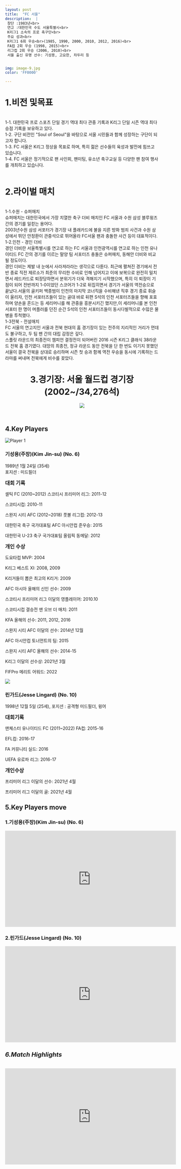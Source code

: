 ```yaml
---
layout: post
title:  "FC 서울"
description:  |
 창단 :1983년<br> 
 연고 :대한민국 수도 서울특별시<br> 
 K리그1 소속의 프로 축구단<br>
 주요 성과<br>
 K리그1 6회 우승<br>(1985, 1990, 2000, 2010, 2012, 2016)<br>
 FA컵 2회 우승 (1998, 2015)<br>
 리그컵 2회 우승 (2006, 2010)<br>
 서울 출신 유명 선수: 기성용, 고요한, 차두리 등


img: image-9.jpg
color: 'FF0000' 

---
```


<html> 
<head> 
<title>Hyundai Motors Jeonbuk</title> 
<h1>1.비전 및목표</h1><br>
   1-1. 대한민국 프로 스포츠 단일 경기 역대 최다 관중 기록과 K리그 단일 시즌 역대 최다 승점 기록을 보유하고 있다.<br>
   1-2. 구단 비전인 "Soul of Seoul"을 바탕으로 서울 시민들과 함께 성장하는 구단이 되고자 합니다.<br>
   1-3. FC 서울은 K리그 정상을 목표로 하며, 특히 젊은 선수들의 육성과 발전에 힘쓰고 있습니다.<br>
   1-4. FC 서울은 정기적으로 팬 사인회, 팬미팅, 유소년 축구교실 등 다양한 팬 참여 행사를 개최하고 있습니다.<br><br>

   <h1>2.라이벌 매치</h1><br>
    1-1.수원 - 슈퍼매치 <br>
    슈퍼매치는 대한민국에서 가장 치열한 축구 더비 매치인 FC 서울과 수원 삼성 블루윙즈 간의 경기를 일컫는 용어다.<br>
    2003년수원 삼성 서포터가 경기장 내 플래카드에 불을 지른 방화 범죄 사건과 수원 삼성에서 뛰던 안정환이 관중석으로 뛰어올라 FC서울 팬과 충돌한 사건 등이 대표적이다.<br> 
    1-2.인천 - 경인 더비 <br>
    경인 더비란 서울특별시를 연고로 하는 FC 서울과 인천광역시를 연고로 하는 인천 유나이티드 FC 간의 경기를 이르는 말양 팀 서포터즈 충돌은 슈퍼매치, 동해안 더비와 비교될 정도이다. <br>
    경인 더비는 제발 내 눈에서 사라져라라는 생각으로 다툰다. 최근에 펼쳐진 경기에서 전반 종료 직전 제르소가 최준의 무리한 수비로 인해 넘어지고 이에 보복으로 완전히 밀치면서 레드카드로 퇴장당하면서 분위기가 더욱 격해지기 시작했으며, 특히 이 퇴장이 기점이 되어 전반까지 1-0이었던 스코어가 1-2로 뒤집히면서 경기가 서울의 역전승으로 끝났다.서울의 골키퍼 백종범이 인천의 마지막 코너킥을 수비해낸 직후 경기 종료 휘슬이 울리자, 인천 서포터즈들이 있는 골대 바로 뒤편 S석의 인천 서포터즈들을 향해 포효하며 양손을 흔드는 등 세리머니를 해 관중을 흥분시키긴 했지만,이 세리머니를 본 인천 서포터 한 명이 머플러를 던진 순간 S석의 인천 서포터즈들이 동시다발적으로 수많은 물병을 투척했다.<br>  
    1-3전북 - 전설매치<br>
    FC 서울의 연고지인 서울과 전북 현대의 홈 경기장이 있는 전주의 지리적인 거리가 먼데도 불구하고, 두 팀 팬 간의 대립 감정은 깊다. <br> 스플릿 라운드의 최종전이 챔피언 결정전이 되어버린 2016 시즌 K리그 클래식 38라운드 전북 홈 경기였다. 대망의 최종전, 정규 라운드 동안 전북을 단 한 번도 이기지 못했던 서울이 결국 전북을 상대로 승리하며 시즌 첫 승과 함께 역전 우승을 동시에 기록하는 드라마를 써내며 전북에게 비수를 꽂았다.
</head>
<body>
  <header>
    <h1>3.경기장: 서울 월드컵 경기장(2002~/34,276석)</h1>
    <img src="https://i.namu.wiki/i/NUXrcvlfzJSXMMIWo9_SVhqKqHYk9udJVOjyAASkOPLtLgVW1e_sIi3jHgRT14JuhRlq6rSTH5sfN5-K_oR6BmkzQ21sSP7v7HE03qQgB85jdPPj277SsOQ3E0uH44WhHZ4l4W-eYi22PDlQ3CeEmg.webp">
  </header>
  <main>
    <section>
      <h2>4.Key Players</h2>
      <div class="player-info">
        <img src="https://i.namu.wiki/i/FTe_903qZ33ax-uHiHBgOcsifTcbKfGQsz9jnad8XXxusoUHKKJKugVD702xskF1s-uVDFh7K7pUMq6_vx07DwQWjcQMr7UTkGV77uWFduGX3D96qdu7Z-ck9exzk3t1MSuIbSTsA3Nh-eyJZq6J4A.webp"
          alt="Player 1">
        <div>
          <h3>기성용(주장)(Kim Jin-su) (No. 6)</h3> <p>1989년 1월 24일 (35세)<br>포지션 : 미드필더 </p> 
          <p><strong style="font-size: 1.2em;">대회 기록</strong></p>
          <p>셀틱 FC (2010~2012) 스코티시 프리미어 리그: 2011-12</p>
          <p>스코티시컵: 2010-11</p>
          <p>스완지 시티 AFC (2012~2018) 풋볼 리그컵: 2012-13</p>
          <p>대한민국 축구 국가대표팀 AFC 아시안컵 준우승: 2015</p>
          <p>대한민국 U-23 축구 국가대표팀 올림픽 동메달: 2012</p> 
          <p><strong style="font-size: 1.2em;">개인 수상</strong></p> 
          <p>도요타컵 MVP: 2004</p> 
          <p>K리그 베스트 XI: 2008, 2009</p> 
          <p>K리거들이 뽑은 최고의 K리거: 2009</p>
          <p>AFC 아시아 올해의 신인 선수: 2009</p>
          <p>스코티시 프리미어 리그 이달의 영플레이어: 2010.10</p>
          <p>스코티시컵 결승전 맨 오브 더 매치: 2011</p>
          <p>KFA 올해의 선수: 2011, 2012, 2016</p> 
          <p>스완지 시티 AFC 이달의 선수: 2014년 12월</p>
          <p>AFC 아시안컵 토너먼트의 팀: 2015 </p> 
          <p>스완지 시티 AFC 올해의 선수: 2014-15 </p> 
          <p>K리그 이달의 선수상: 2021년 3월</p> 
          <p>FIFPro 메리트 어워드: 2022 </p>
        </div>
      </div>
      <div class="player-info">
        <img src="https://i.namu.wiki/i/RvrgWA68Fcu-nHAHcneVqi2PQ8rD2CZWhx8svVKBmcLUQpSvZphCGwFHR76EaZgbM3hGSBnjjBjLmQaWpceZ5aBYDfz2IdZwZRwVKnz1DM6KJoVqTCh6TJd5ho9o3RjWpKNSUGlrxJjJCesAUOhgZg.webp">
        <div>
          <h3>린가드(Jesse Lingard) (No. 10)</h3> <p>1998년 12월 5일 (25세), 포지션 : 공격형 미드필더, 윙어</p>
          <p><strong style="font-size: 1.2em;">대회기록</strong></p> 
          <p>맨체스터 유나이티드 FC (2011~2022) FA컵: 2015-16</p> 
          <p>EFL컵: 2016-17</p> 
          <p>FA 커뮤니티 실드: 2016</p> 
          <p>UEFA 유로파 리그: 2016-17</p>
          <p><strong style="font-size: 1.2em;">개인수상</strong></p> 
          <p>프리미어 리그 이달의 선수: 2021년 4월</p> 
          <p>프리미어 리그 이달의 골: 2021년 4월</p>
        </div>
      </div>
    </section>
    <section>
      <h2>5.Key Players move</h2>
      <h4>
      <h3>1.기성용(주장)(Kim Jin-su) (No. 6)</h3>
      <iframe width="560" height="315" src="https://www.youtube.com/embed/ux3TdUDCv4w" frameborder="0" allow="accelerometer; autoplay; encrypted-media; gyroscope; picture-in-picture" allowfullscreen></iframe>
      <br><h3>2.린가드(Jesse Lingard) (No. 10)</h3>
      <iframe width="560" height="315" src="https://www.youtube.com/embed/62bIgHrqlJc" frameborder="0" allow="accelerometer; autoplay; encrypted-media; gyroscope; picture-in-picture" allowfullscreen></iframe>
      </h4> 
    </section>
    <section> <h5 style="font-size: 20px;">6.Match Highlights</h5> 
    <iframe width="560" height="315" src="https://www.youtube.com/embed/Vvc_j-GRnu4" frameborder="0" allow="accelerometer; autoplay; encrypted-media; gyroscope; picture-in-picture" allowfullscreen></iframe>
  </main>
</body>
</html>